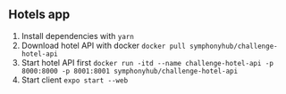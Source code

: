 ## Hotels app

1. Install dependencies with `yarn`
2. Download hotel API with docker `docker pull symphonyhub/challenge-hotel-api`
3. Start hotel API first `docker run -itd --name challenge-hotel-api -p 8000:8000 -p 8001:8001 symphonyhub/challenge-hotel-api`
4. Start client `expo start --web`
